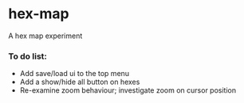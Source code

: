 # hex-map
A hex map experiment

### To do list:
- Add save/load ui to the top menu
- Add a show/hide all button on hexes
- Re-examine zoom behaviour; investigate zoom on cursor position